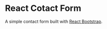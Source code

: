 # React Cotact Form

A simple contact form built with [React Bootstrap](https://react-bootstrap.github.io/components/forms/).
